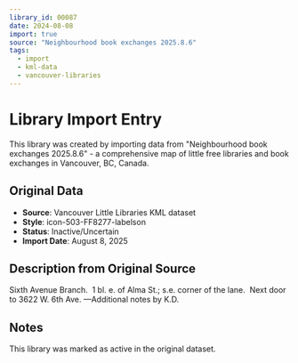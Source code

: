 ```yaml
---
library_id: 00087
date: 2024-08-08
import: true
source: "Neighbourhood book exchanges 2025.8.6"
tags:
  - import
  - kml-data
  - vancouver-libraries
---
```


# Library Import Entry

This library was created by importing data from "Neighbourhood book exchanges 2025.8.6" - a comprehensive map of little free libraries and book exchanges in Vancouver, BC, Canada.

## Original Data

- **Source**: Vancouver Little Libraries KML dataset
- **Style**: icon-503-FF8277-labelson
- **Status**: Inactive/Uncertain
- **Import Date**: August 8, 2025

## Description from Original Source

Sixth Avenue Branch.  1 bl. e. of Alma St.; s.e. corner of the lane.  Next door to 3622 W. 6th Ave.
—Additional notes by K.D.



## Notes

This library was marked as active in the original dataset.
